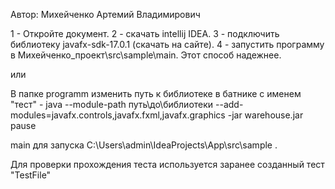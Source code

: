 Автор: Михейченко Артемий Владимирович 

1 - Откройте документ.
2 - скачать intellij IDEA.
3 - подключить библиотеку javafx-sdk-17.0.1 (скачать на сайте).
4 - запустить программу в Михейченко_проект\src\sample\main.
Этот способ надежнее.

или

В папке programm изменить путь к библиотеке в батнике с именем "тест" - java --module-path путь\до\библиотеки --add-modules=javafx.controls,javafx.fxml,javafx.graphics -jar warehouse.jar
pause

main для запуска C:\Users\admin\IdeaProjects\App\src\sample .

Для проверки прохождения теста используется заранее созданный тест "TestFile"
